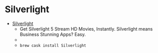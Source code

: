 # Silverlight
- [Silverlight](https://www.microsoft.com/silverlight/)
  -  Get Silverlight 5 Stream HD Movies, Instantly.                                         Silverlight means Business Stunning Apps? Easy.
  - 
  - `brew cask install Silverlight`

